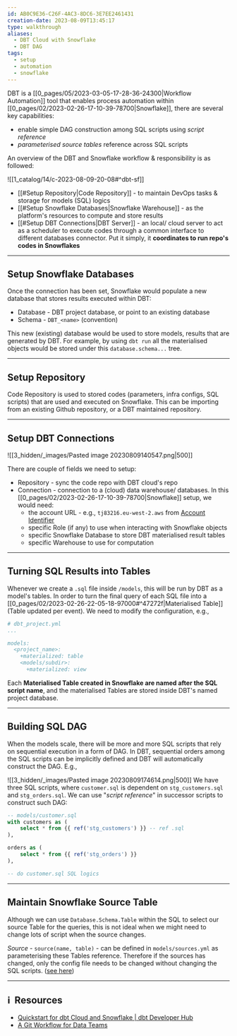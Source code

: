 ```yaml
---
id: AB0C9E36-C26F-4AC3-8DC6-3E7EE2461431
creation-date: 2023-08-09T13:45:17
type: walkthrough
aliases:
  - DBT Cloud with Snowflake
  - DBT DAG
tags:
  - setup
  - automation
  - snowflake
---
```


DBT is a [[0_pages/05/2023-03-05-17-28-36-24300|Workflow Automation]] tool that enables process automation within [[0_pages/02/2023-02-26-17-10-39-78700|Snowflake]], there are several key capabilities: 
- enable simple DAG construction among SQL scripts using *script reference*
- *parameterised source tables* reference across SQL scripts

An overview of the DBT and Snowflake workflow & responsibility is as followed: 

![[1_catalog/14/c-2023-08-09-20-08#^dbt-sf]]

- [[#Setup Repository|Code Repository]] - to maintain DevOps tasks & storage for models (SQL) logics 
- [[#Setup Snowflake Databases|Snowflake Warehouse]] - as the platform's resources to compute and store results
- [[#Setup DBT Connections|DBT Server]] - an local/ cloud server to act as a scheduler to execute codes through a common interface to different databases connector. Put it simply, it **coordinates to run repo's codes in Snowflakes**

---
## Setup Snowflake Databases

Once the connection has been set, Snowflake would populate a new database that stores results executed within DBT: 
- Database - DBT project database, or point to an existing database
- Schema - `DBT_<name>` (convention)

This new (existing) database would be used to store models, results that are generated by DBT. For example, by using `dbt run` all the materialised objects would be stored under this `database.schema...` tree.

---
## Setup Repository

Code Repository is used to stored codes (parameters, infra configs, SQL scripts) that are used and executed on Snowflake. This can be importing from an existing Github repository, or a DBT maintained repository. 

---
## Setup DBT Connections

![[3_hidden/_images/Pasted image 20230809140547.png|500]]

There are couple of fields we need to setup: 
- Repository - sync the code repo with DBT cloud's repo
- Connection - connection to a (cloud) data warehouse/ databases. In this [[0_pages/02/2023-02-26-17-10-39-78700|Snowflake]] setup, we would need: 
	- the account URL - e.g., `tj83216.eu-west-2.aws` from [Account Identifier](https://docs.snowflake.com/en/user-guide/admin-account-identifier.html)
	- specific Role (if any) to use when interacting with Snowflake objects
	- specific Snowflake Database to store DBT materialised result tables
	- specific Warehouse to use for computation

---
## Turning SQL Results into Tables

Whenever we create a `.sql` file inside `/models`, this will be run by DBT as a model's tables. In order to turn the final query of each SQL file into a [[0_pages/02/2023-02-26-22-05-18-97000#^47272f|Materialised Table]] (Table updated per event). We need to modify the configuration, e.g., 

```yml
# dbt_project.yml
...

models:
  <project_name>: 
    +materialized: table
    <models/subdir>:
      +materialized: view
```

Each **Materialised Table created in Snowflake are named after the SQL script name**, and the materialised Tables are stored inside DBT's named project database. 

---
## Building SQL DAG 

When the models scale, there will be more and more SQL scripts that rely on sequential execution in a form of DAG. In DBT, sequential orders among the SQL scripts can be implicitly defined and DBT will automatically construct the DAG. E.g., 

![[3_hidden/_images/Pasted image 20230809174614.png|500]]
We have three SQL scripts, where `customer.sql` is dependent on `stg_customers.sql` and `stg_orders.sql`. We can use "*script reference*" in successor scripts to construct such DAG: 

```sql
-- models/customer.sql
with customers as (
    select * from {{ ref('stg_customers') }} -- ref .sql
),

orders as (
    select * from {{ ref('stg_orders') }}
),

-- do customer.sql SQL logics
```

---
## Maintain Snowflake Source Table

Although we can use `Database.Schema.Table` within the SQL to select our source Table for the queries, this is not ideal when we might need to change lots of script when the source changes. 

*Source* - `source(name, table)` - can be defined in `models/sources.yml` as parameterising these Tables reference. Therefore if the sources has changed, only the config file needs to be changed without changing the SQL scripts.  ([see here](https://docs.getdbt.com/reference/resource-configs/snowflake-configs))

---
## ℹ️  Resources
- [Quickstart for dbt Cloud and Snowflake | dbt Developer Hub](https://docs.getdbt.com/quickstarts/snowflake?step=4)
- [A Git Workflow for Data Teams](https://www.getdbt.com/analytics-engineering/transformation/git-workflow/)